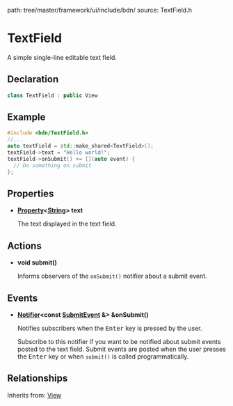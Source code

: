 path: tree/master/framework/ui/include/bdn/
source: TextField.h

# TextField

A simple single-line editable text field.

## Declaration

```C++
class TextField : public View
```

## Example

```C++
#include <bdn/TextField.h>
//...
auto textField = std::make_shared<TextField>();
textField->text = "Hello world!";
textField->onSubmit() += [](auto event) {
  // Do something on submit
};
```


## Properties

* **[Property](../foundation/property.md)<[String](../foundation/string.md)\> text**

	The text displayed in the text field.

## Actions

* **void submit()**

	Informs observers of the `onSubmit()` notifier about a submit event.

## Events

* **[Notifier](../foundation/notifier.md)<const [SubmitEvent](submit_event.md) &\> &onSubmit()**

	Notifies subscribers when the <kbd>Enter</kbd> key is pressed by the user.

	Subscribe to this notifier if you want to be notified about submit events posted to the text field. Submit events are posted when the user presses the <kbd>Enter</kbd> key or when `submit()` is called programmatically.

## Relationships

Inherits from: [View](view.md)

